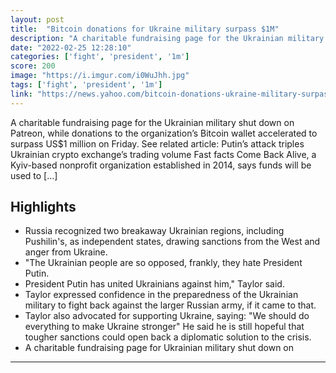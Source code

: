 ```yaml
---
layout: post
title:  "Bitcoin donations for Ukraine military surpass $1M"
description: "A charitable fundraising page for the Ukrainian military shut down on Patreon, while donations to the organization’s Bitcoin wallet accelerated to surpass US$1 million on Friday. See related article: Putin’s attack triples Ukrainian crypto exchange’s trading volume Fast facts Come Back Alive, a Kyiv-based nonprofit organization established in 2014, says funds will be used to […]"
date: "2022-02-25 12:28:10"
categories: ['fight', 'president', '1m']
score: 200
image: "https://i.imgur.com/i0WuJhh.jpg"
tags: ['fight', 'president', '1m']
link: "https://news.yahoo.com/bitcoin-donations-ukraine-military-surpass-071319462.html"
---
```


A charitable fundraising page for the Ukrainian military shut down on Patreon, while donations to the organization’s Bitcoin wallet accelerated to surpass US$1 million on Friday. See related article: Putin’s attack triples Ukrainian crypto exchange’s trading volume Fast facts Come Back Alive, a Kyiv-based nonprofit organization established in 2014, says funds will be used to […]

## Highlights

- Russia recognized two breakaway Ukrainian regions, including Pushilin's, as independent states, drawing sanctions from the West and anger from Ukraine.
- "The Ukrainian people are so opposed, frankly, they hate President Putin.
- President Putin has united Ukrainians against him," Taylor said.
- Taylor expressed confidence in the preparedness of the Ukrainian military to fight back against the larger Russian army, if it came to that.
- Taylor also advocated for supporting Ukraine, saying: "We should do everything to make Ukraine stronger" He said he is still hopeful that tougher sanctions could open back a diplomatic solution to the crisis.
- A charitable fundraising page for Ukrainian military shut down on

---
